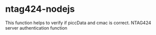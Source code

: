 # ntag424-nodejs
This function helps to verify if piccData and cmac is correct. NTAG424 server authentication function
